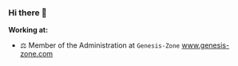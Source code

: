 ### Hi there 👋


**Working at:**
- ⚖️ Member of the Administration at ```Genesis-Zone``` www.genesis-zone.com

<!--
**montazystaa/montazystaa** is a ✨ _special_ ✨ repository because its `README.md` (this file) appears on your GitHub profile.

Here are some ideas to get you started:

test
-->

